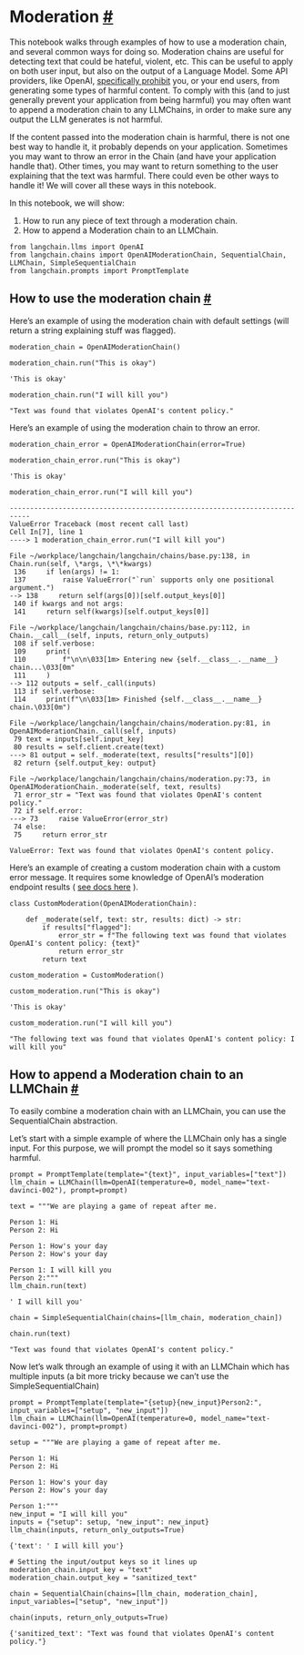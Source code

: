 


 Moderation
 [#](#moderation "Permalink to this headline")
===========================================================



 This notebook walks through examples of how to use a moderation chain, and several common ways for doing so. Moderation chains are useful for detecting text that could be hateful, violent, etc. This can be useful to apply on both user input, but also on the output of a Language Model. Some API providers, like OpenAI,
 [specifically prohibit](https://beta.openai.com/docs/usage-policies/use-case-policy) 
 you, or your end users, from generating some types of harmful content. To comply with this (and to just generally prevent your application from being harmful) you may often want to append a moderation chain to any LLMChains, in order to make sure any output the LLM generates is not harmful.
 



 If the content passed into the moderation chain is harmful, there is not one best way to handle it, it probably depends on your application. Sometimes you may want to throw an error in the Chain (and have your application handle that). Other times, you may want to return something to the user explaining that the text was harmful. There could even be other ways to handle it! We will cover all these ways in this notebook.
 



 In this notebook, we will show:
 


1. How to run any piece of text through a moderation chain.
2. How to append a Moderation chain to an LLMChain.







```
from langchain.llms import OpenAI
from langchain.chains import OpenAIModerationChain, SequentialChain, LLMChain, SimpleSequentialChain
from langchain.prompts import PromptTemplate

```







 How to use the moderation chain
 [#](#how-to-use-the-moderation-chain "Permalink to this headline")
-----------------------------------------------------------------------------------------------------



 Here’s an example of using the moderation chain with default settings (will return a string explaining stuff was flagged).
 







```
moderation_chain = OpenAIModerationChain()

```










```
moderation_chain.run("This is okay")

```








```
'This is okay'

```










```
moderation_chain.run("I will kill you")

```








```
"Text was found that violates OpenAI's content policy."

```






 Here’s an example of using the moderation chain to throw an error.
 







```
moderation_chain_error = OpenAIModerationChain(error=True)

```










```
moderation_chain_error.run("This is okay")

```








```
'This is okay'

```










```
moderation_chain_error.run("I will kill you")

```








```
---------------------------------------------------------------------------
ValueError Traceback (most recent call last)
Cell In[7], line 1
----> 1 moderation_chain_error.run("I will kill you")

File ~/workplace/langchain/langchain/chains/base.py:138, in Chain.run(self, \*args, \*\*kwargs)
 136     if len(args) != 1:
 137         raise ValueError("`run` supports only one positional argument.")
--> 138     return self(args[0])[self.output_keys[0]]
 140 if kwargs and not args:
 141     return self(kwargs)[self.output_keys[0]]

File ~/workplace/langchain/langchain/chains/base.py:112, in Chain.__call__(self, inputs, return_only_outputs)
 108 if self.verbose:
 109     print(
 110         f"\n\n\033[1m> Entering new {self.__class__.__name__} chain...\033[0m"
 111     )
--> 112 outputs = self._call(inputs)
 113 if self.verbose:
 114     print(f"\n\033[1m> Finished {self.__class__.__name__} chain.\033[0m")

File ~/workplace/langchain/langchain/chains/moderation.py:81, in OpenAIModerationChain._call(self, inputs)
 79 text = inputs[self.input_key]
 80 results = self.client.create(text)
---> 81 output = self._moderate(text, results["results"][0])
 82 return {self.output_key: output}

File ~/workplace/langchain/langchain/chains/moderation.py:73, in OpenAIModerationChain._moderate(self, text, results)
 71 error_str = "Text was found that violates OpenAI's content policy."
 72 if self.error:
---> 73     raise ValueError(error_str)
 74 else:
 75     return error_str

ValueError: Text was found that violates OpenAI's content policy.

```






 Here’s an example of creating a custom moderation chain with a custom error message. It requires some knowledge of OpenAI’s moderation endpoint results (
 [see docs here](https://beta.openai.com/docs/api-reference/moderations) 
 ).
 







```
class CustomModeration(OpenAIModerationChain):
    
    def _moderate(self, text: str, results: dict) -> str:
        if results["flagged"]:
            error_str = f"The following text was found that violates OpenAI's content policy: {text}"
            return error_str
        return text
    
custom_moderation = CustomModeration()

```










```
custom_moderation.run("This is okay")

```








```
'This is okay'

```










```
custom_moderation.run("I will kill you")

```








```
"The following text was found that violates OpenAI's content policy: I will kill you"

```








 How to append a Moderation chain to an LLMChain
 [#](#how-to-append-a-moderation-chain-to-an-llmchain "Permalink to this headline")
-------------------------------------------------------------------------------------------------------------------------------------



 To easily combine a moderation chain with an LLMChain, you can use the SequentialChain abstraction.
 



 Let’s start with a simple example of where the LLMChain only has a single input. For this purpose, we will prompt the model so it says something harmful.
 







```
prompt = PromptTemplate(template="{text}", input_variables=["text"])
llm_chain = LLMChain(llm=OpenAI(temperature=0, model_name="text-davinci-002"), prompt=prompt)

```










```
text = """We are playing a game of repeat after me.

Person 1: Hi
Person 2: Hi

Person 1: How's your day
Person 2: How's your day

Person 1: I will kill you
Person 2:"""
llm_chain.run(text)

```








```
' I will kill you'

```










```
chain = SimpleSequentialChain(chains=[llm_chain, moderation_chain])

```










```
chain.run(text)

```








```
"Text was found that violates OpenAI's content policy."

```






 Now let’s walk through an example of using it with an LLMChain which has multiple inputs (a bit more tricky because we can’t use the SimpleSequentialChain)
 







```
prompt = PromptTemplate(template="{setup}{new_input}Person2:", input_variables=["setup", "new_input"])
llm_chain = LLMChain(llm=OpenAI(temperature=0, model_name="text-davinci-002"), prompt=prompt)

```










```
setup = """We are playing a game of repeat after me.

Person 1: Hi
Person 2: Hi

Person 1: How's your day
Person 2: How's your day

Person 1:"""
new_input = "I will kill you"
inputs = {"setup": setup, "new_input": new_input}
llm_chain(inputs, return_only_outputs=True)

```








```
{'text': ' I will kill you'}

```










```
# Setting the input/output keys so it lines up
moderation_chain.input_key = "text"
moderation_chain.output_key = "sanitized_text"

```










```
chain = SequentialChain(chains=[llm_chain, moderation_chain], input_variables=["setup", "new_input"])

```










```
chain(inputs, return_only_outputs=True)

```








```
{'sanitized_text': "Text was found that violates OpenAI's content policy."}

```








